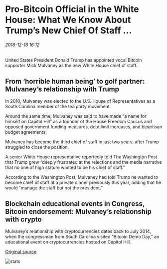 # Pro-Bitcoin Official in the White House: What We Know About Trump’s New Chief Of Staff ...

###### 2018-12-18 16:12

United States President Donald Trump has appointed vocal Bitcoin supporter Mick Mulvaney as the new White House chief of staff.

## From ‘horrible human being’ to golf partner: Mulvaney’s relationship with Trump

In 2010, Mulvaney was elected to the U.S. House of Representatives as a South Carolina member of the tea party movement.

Around the same time, Mulvaney was said to have made “a name for himself on Capitol Hill” as a founder of the House Freedom Caucus and opposed government funding measures, debt limit increases, and bipartisan budget agreements.

Mulvaney has become the third chief of staff in just two years, after Trump struggled to close the position.

A senior White House representative reportedly told The Washington Post that Trump grew “deeply frustrated at the rejections and the media narrative that no one of high stature wanted to be his chief of staff.”

According to the Washington Post, Mulvaney had told Trump he wanted to become chief of staff at a private dinner previously this year, adding that he would “manage the staff but not the president.”

## Blockchain educational events in Congress, Bitcoin endorsement: Mulvaney’s relationship with crypto

Mulvaney’s relationship with cryptocurrencies dates back to July 2014, when the congressman from South Carolina visited “Bitcoin Demo Day,” an educational event on cryptocurrencies hosted on Capitol Hill.

[Original source](https://cointelegraph.com/news/pro-bitcoin-official-in-the-white-house-what-we-know-about-trumps-new-chief-of-staff)

![stats](https://c.statcounter.com/11760860/0/a89fa40b/1/ "stats")